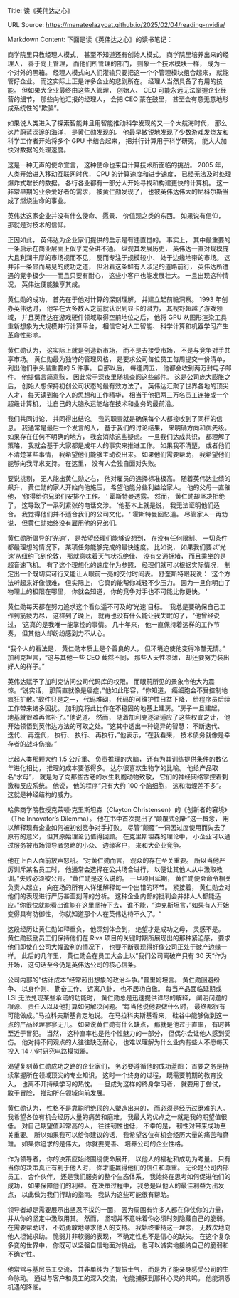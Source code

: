 Title: 读《英伟达之心》

URL Source: https://manateelazycat.github.io/2025/02/04/reading-nvidia/

Markdown Content:
下面是读《英伟达之心》的读书笔记：

商学院里只教经理人模式， 甚至不知道还有创始人模式。 商学院里培养出来的经理人， 善于向上管理， 而他们所管理的部门， 则象一个技术模块一样， 成为一个对外的黑箱。 经理人模式向人们灌输只要把这一个个管理模块组合起来， 就能管好企业。 而这实际上正是许多企业的悲剧所在。 经理人当然具备了有用的技能。 但如果大企业最终由这些人管理， 创始人、 CEO 可能永远无法掌握企业经营的细节， 那些向他汇报的经理人， 会把 CEO 蒙在鼓里， 甚至会有意无意地形成系统性的“欺骗”。

如果说人类进入了探索智能并且用智能推动科学发现的又一个大航海时代， 那么这片蔚蓝深邃的海洋， 是黄仁勋发现的。 他最早敏锐地发现了少数游戏发烧友和科学工作者开始将多个 GPU 卡结合起来， 把并行计算用于科学研究， 能大大加快对数据的处理速度。

这是一种无声的使命宣言， 这种使命也来自计算技术所面临的挑战。 2005 年， 人类开始进入移动互联网时代， CPU 的计算速度和进步速度， 已经无法及时处理爆炸式增长的数据。 各行各业都有一部分人开始寻找和构建更快的计算机。 这一非常早期的业余爱好者的需求， 被黄仁勋发现了， 也被英伟达伟大的尼科尔斯当成了燃烧生命的事业。

英伟达这家企业并没有什么使命、 愿景、 价值观之类的东西。 如果说有信仰， 那就是对技术的信仰。

正因如此， 英伟达为企业家们提供的启示是有违直觉的。 事实上， 其中最重要的一条启示在商业层面上似乎完全讲不通。 纵观其发展历史， 英伟达一直对规模庞大且利润丰厚的市场视而不见， 反而专注于规模较小、 处于边缘地带的市场。 这并非一条显而易见的成功之道， 但沿着这条鲜有人涉足的道路前行， 英伟达所遭遇的竞争极少——而且只要有耐心， 这些小客户也能发展壮大。 一旦出现这种情况， 英伟达便能独享其成。

黄仁勋的成功， 首先在于他对计算的深刻理解， 并建立起前瞻洞察。 1993 年创办英伟达时， 他早在大多数人之前就认识到显卡的潜力， 其视野超越了游戏领域， 并且英伟达在游戏硬件领域取得空前地位之后， 他将 GPU 从图形渲染工具重新想象为大规模并行计算平台， 相信它对人工智能、 科学计算和机器学习产生革命性影响。

黄仁勋认为， 这实际上就是创造新市场， 而不是去接受市场， 不是与竞争对手共享市场。 黄仁勋最为独特的管理风格， 是要求公司每位员工每周提交一份清单， 列出他们手头最重要的 5 件事。 自那以后， 每逢周五， 他都会收到两万封电子邮件。 他提倡言简意赅， 因此常于深夜里随机查阅这些邮件。 这是公司庞大膨胀之后， 创始人想保持初创公司状态的最有效方法了。 英伟达汇聚了世界各地的顶尖人才， 每天读到每个人的思想和工作精华， 相当于他把两三万名员工连接成一个超级计算机， 让自己的大脑永远能站在技术和业务的最前沿。

我们共同讨论， 共同得出结论。 我的职责就是确保每个人都接收到了同样的信息。 我通常是最后一个发言的人， 基于我们的讨论结果， 来明确方向和优先级。 如果存在任何不明确的地方， 我会消除这些疑虑。 一旦我们达成共识， 都理解了策略， 我就会基于大家都是成年人的事实来推进工作。 如果我不清楚， 或者他们不清楚某些事情， 我希望他们能够主动说出来。 如果他们需要帮助， 我希望他们能够向我寻求支持。 在这里， 没有人会独自面对失败。

要说挑剔， 无人能出黄仁勋之右， 他对雇员的选择标准极高。 随着英伟达业绩的飙升， 黄仁勋的家人开始向他施压， 希望他能分些利益给家人。 他的父母一直催他， ‘你得给你兄弟们安排个工作。 ’ 霍斯特曼透露。 然而， 黄仁勋却坚决拒绝了， 这导致了一系列紧张的电话交涉。 ‘他基本上就是说， 我无法证明他们适合。 我觉得他们并不适合我们的公司文化。 ’ 霍斯特曼回忆道。 尽管家人一再劝说， 但黄仁勋始终没有雇用他的兄弟们。

黄仁勋所倡导的‘光速’， 是希望经理们能够设想到， 在没有任何限制、 一切条件都最理想的情况下， 某项任务能够完成的最快速度。 比如说， 如果我们要以‘光速’从纽约飞到伦敦， 那就意味着天气状况绝佳、 没有交通拥堵， 而且乘坐的是超音速飞机。 有了这个理想化的速度作为参照， 经理们就可以根据实际情况， 制定出一个既切实可行又能让人眼前一亮的交付时间表。 舒奎斯特跟我说： ‘这个方法听起来好像很难， 但实际上， 它真的能帮你减轻不少压力。 因为一旦你明白了物理上的极限在哪里， 你就会知道， 你的竞争对手也不可能比你更快。 ’

黄仁勋每天都在努力追求这个看似遥不可及的‘光速’目标。 ‘我总是要确保自己工作到筋疲力尽， 这样到了晚上， 就再也没有什么能让我失眠的了， ’他曾经说过， ‘这真的是我唯一能掌控的事情。 几十年来， 他一直保持着这样的工作节奏， 但其他人却纷纷感到力不从心。

“我个人的看法是， 黄仁勋本质上是个善良的人， 但环境迫使他变得冷酷无情。” 加利克坦言，“这与其他一些 CEO 截然不同， 那些人天性凉薄， 却还要努力装出好人的样子。”

英伟达赋予了加利克访问公司代码库的权限。 而眼前所见的景象令他大为震惊。“说实话， 那简直就像是癌症，”他如此形容，“你知道， 癌细胞会不受控制地疯狂扩散。”软件只是之一， 代码堆砌， 代码的可维护性日益下降， 给程序员后续工作带来诸多困扰。 加利克将此比作在不稳固的地基上建房。“房子一旦建起， 地基就很难再修补了。”他说道。 然而， 随着加利克逐渐适应了这些权宜之计， 他开始领悟到英伟达方法的可取之处。“这其中透出一种诡异的智慧： 不断迭代、 迭代、 再迭代， 执行、 执行、 再执行，”他表示，“在我看来， 技术债务就像是幸存者的战斗伤痕。”

比起人类那颗大约 1.5 公斤重、 负责推理的大脑， 还有为其训练提供条件的数亿年进化相比， 推理的成本要低得多。 达尔很喜欢生物学的比喻。 他给产品取名“水母”， 就是为了向那些古老的水生刺胞动物致敬， 它们的神经网络掌控着刺激和反应系统。 他说， 他的程序“只有大约 100 个脑细胞， 这和海蛭差不多”。 这就是神经结构的威力。

哈佛商学院教授克莱顿·克里斯坦森（Clayton Christensen）的《创新者的窘境》（The Innovator’s Dilemma）。 他在书中首次提出了“颠覆式创新”这一概念， 用以解释现有企业如何被初创竞争对手打败。 尽管“颠覆”一词因过度使用而失去了原有的意义， 但其原始理论仍值得回顾。 在克里斯坦森的理论中， 小企业可以通过服务被市场领导者忽略的小众、 边缘客户， 来和大企业竞争。

他在上百人面前放声怒吼。“对黄仁勋而言， 观众的存在至关重要。 所以当他严厉训斥某名员工时， 他通常会选择在公共场合进行， 以便让其他人从中汲取教训。”失败必须被公开。“黄仁勋是这么说的。 一旦项目延期， 黄仁勋便会命令相关负责人起立， 向在场的所有人详细解释每一个出错的环节。 紧接着， 黄仁勋会对他们的表现进行严厉甚至刻薄的分析。 这种企业内部的批判会并非人人都能适应。”你很快就能看出谁能在这里坚持下去， 谁不能，“迪克斯坦言，”如果有人开始变得具有防御性， 你就知道那个人在英伟达待不久了。“

这段经历让黄仁勋如释重负， 他深刻体会到， 绝望才是成功之母， 灵感不是。 黄仁勋鼓励员工们保持他们在 Riva 项目的关键时期所展现出的那种紧迫感， 要求他们即使在公司大幅盈利的情况下， 也要不断表现得好像公司正处于破产边缘一样。 此后的几年里， 黄仁勋会在员工大会上以”我们公司离破产只有 30 天“作为开场， 这句话至今仍是英伟达公司的核心信条。

公司内部的”估计成本“经常超出想象的政治斗争。”普里姆坦言。 黄仁勋回避纷争、 以身作则、 勤奋工作、 远离八卦， 也不居功自傲。 每当产品面临延期或 LSI 无法兑现某些承诺的功能时， 黄仁勋总是迅速提供详尽的解释， 阐明问题的根源、 责任人以及他打算如何解决问题。“每当他说他要做什么时， 最终都很有可能做成。”马拉科夫斯基肯定地说。 在马拉科夫斯基看来， 硅谷中能够做到这一点的产品经理寥寥无几。 如果说黄仁勋有什么缺点， 那就是他过于直率， 有时甚至近于冒犯。 当然， 这种直率也是他个性魅力的一部分， 但偶尔会让他人感到受伤。 他对持不同观点的人往往缺乏耐心， 也难以理解为什么业内有些人不愿每天投入 14 小时研究电路模拟器。

渴望复刻黄仁勋成功之路的企业家们， 务必要遵循他的成功蓝图： 首要之务是持续掌握所在领域顶尖的专业知识。 这时一个终身的过程， 既需要前期的教育投入， 也离不开持续学习的热忱。 一旦成为这样的终身学习者， 就要用于尝试， 敢于冒险， 推动所在领域向前发展。

黄仁勋认为， 性格不是靠聪明绝顶的人塑造出来的， 而必须是经历过磨难的人。 我希望各位有机会经历大量的痛苦和磨难。 我最大的优点之一就是我的期望值很低。 对自己期望值非常高的人， 往往韧性也低， 不幸的是， 韧性对带来成功至关重要。 所以如果我可以给你建议的话， 我希望各位有机会经历大量的痛苦和磨难。 如果你追求的是伟大， 你就要完善、 培养公司的企业性格。

作为领导者， 你的决策应始终围绕使命展开， 以他人的福祉和成功为考量。 只有当你的决策真正有利于他人时， 你才能赢得他们的信任和尊重。 无论是公司内部员工、 合作伙伴， 还是我们服务的整个生态体系， 我始终在思考如何促进他们的成功， 如果保障他们的利益。 在决策过程中， 我总是以他人的最佳利益为出发点， 以此做为我们行动的指南。 我认为这些可能很有帮助。

领导者却是需要展示出坚忍不拔的一面， 因为周围有许多人都在仰仗你的力量， 并从你的坚定中汲取用其。 然而， 坚韧并不意味着你必须时刻隐藏自己的脆弱。 在需要帮助时， 不妨勇敢地寻求他人的支持。 我始终秉持这一理念， 无数次地向他人坦诚求助。 脆弱并非软弱的表现， 不确定性也不是信心的缺失。 在这个复杂多变的世界中， 你既可以坚强自信地面对挑战， 也可以诚实地接纳自己的脆弱和不确定性。

他常常与基层员工交流， 并非单纯为了提振士气， 而是为了能亲身感受公司的生命脉动。 通过与客户和员工的深入交流， 他能捕获到那种心灵的共鸣。 他能洞悉机遇的降临。

